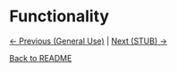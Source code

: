 # Functionality

[<- Previous (General Use)](generaluse.md)
 | [Next (STUB) ->](stub.md)

[Back to README](../../README.md)
